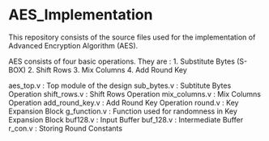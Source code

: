 # AES_Implementation
 
 This repository consists of the source files used for the implementation of Advanced Encryption Algorithm (AES). 
  
AES consists of four basic operations. They are :
                       1. Substitute Bytes (S-BOX)
                       2. Shift Rows
                       3. Mix Columns
                       4. Add Round Key

aes_top.v : Top module of the design
sub_bytes.v : Subtitute Bytes Operation
shift_rows.v : Shift Rows Operation
mix_columns.v : Mix Columns Operation
add_round_key.v : Add Round Key Operation
round.v : Key Expansion Block
g_function.v : Function used for randomness in Key Expansion Block
buf128.v : Input Buffer
buf_128.v : Intermediate Buffer
r_con.v : Storing Round Constants 
